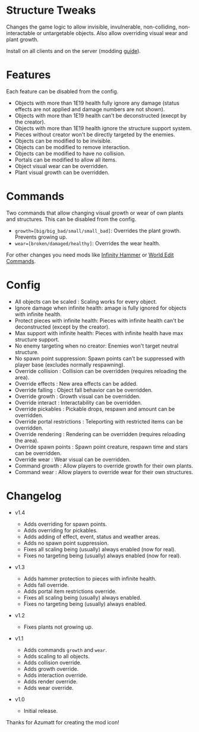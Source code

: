 # Structure Tweaks

Changes the game logic to allow invisible, invulnerable, non-colliding, non-interactable or untargetable objects. Also allow overriding visual wear and plant growth.

Install on all clients and on the server (modding [guide](https://youtu.be/L9ljm2eKLrk)).

# Features

Each feature can be disabled from the config.

- Objects with more than 1E19 health fully ignore any damage (status effects are not applied and damage numbers are not shown).
- Objects with more than 1E19 health can't be deconstructed (execpt by the creator).
- Objects with more than 1E19 health ignore the structure support system.
- Pieces without creator won't be directly targeted by the enemies.
- Objects can be modified to be invisible.
- Objects can be modified to remove interaction.
- Objects can be modified to have no collision.
- Portals can be modified to allow all items.
- Object visual wear can be overridden.
- Plant visual growth can be overridden.

# Commands

Two commands that allow changing visual growth or wear of own plants and structures. This can be disabled from the config.

- `growth=[big/big_bad/small/small_bad]`: Overrides the plant growth. Prevents growing up.
- `wear=[broken/damaged/healthy]`: Overrides the wear health.

For other changes you need mods like [Infinity Hammer](https://valheim.thunderstore.io/package/JereKuusela/Infinity_Hammer/) or [World Edit Commands](https://valheim.thunderstore.io/package/JereKuusela/World_Edit_Commands/).

# Config

- All objects can be scaled : Scaling works for every object.
- Ignore damage when infinite health: amage is fully ignored for objects with infinite health.
- Protect pieces with infinite health: Pieces with infinite health can't be deconstructed (except by the creator).
- Max support with infinite health: Pieces with infinite health have max structure support.
- No enemy targeting when no creator: Enemies won't target neutral structure.
- No spawn point suppression: Spawn points can't be suppressed with player base (excludes normally respawning).
- Override collision : Collision can be overridden (requires reloading the area).
- Override effects : New area effects can be added.
- Override falling : Object fall behavior can be overridden.
- Override growth : Growth visual can be overridden.
- Override interact : Interactability can be overridden.
- Override pickables : Pickable drops, respawn and amount can be overridden.
- Override portal restrictions : Teleporting with restricted items can be overridden.
- Override rendering : Rendering can be overridden (requires reloading the area).
- Override spawn points : Spawn point creature, respawn time and stars can be overridden.
- Override wear : Wear visual can be overridden.
- Command growth : Allow players to override growth for their own plants.
- Command wear : Allow players to override wear for their own structures.

# Changelog

- v1.4
	- Adds overriding for spawn points.
	- Adds overriding for pickables.
	- Adds adding of effect, event, status and weather areas.
	- Adds no spawn point suppression.
	- Fixes all scaling being (usually) always enabled (now for real).
	- Fixes no targeting being (usually) always enabled (now for real).

- v1.3
	- Adds hammer protection to pieces with infinite health.
	- Adds fall override.
	- Adds portal item restrictions override.
	- Fixes all scaling being (usually) always enabled.
	- Fixes no targeting being (usually) always enabled.

- v1.2
	- Fixes plants not growing up.

- v1.1
	- Adds commands `growth` and `wear`.
	- Adds scaling to all objects.
	- Adds collision override.
	- Adds growth override.
	- Adds interaction override.
	- Adds render override.
	- Adds wear override.

- v1.0
	- Initial release.

Thanks for Azumatt for creating the mod icon!
